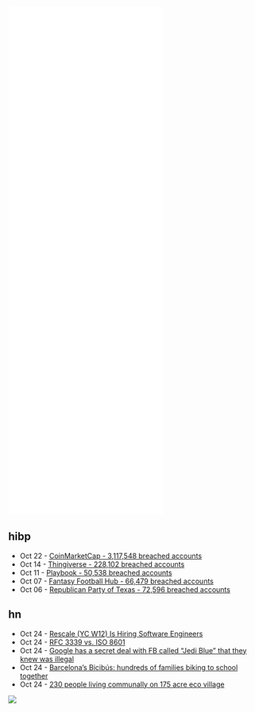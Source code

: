 ![Metrics](https://raw.githubusercontent.com/phixion/phixion/master/metrics.svg)

## hibp

<!--
for https://github.com/phixion/phixion/blob/main/.github/workflows/feeds.yml
-->
<!--START_SECTION:haveibeenpwnd-->
- Oct 22 - [CoinMarketCap - 3,117,548 breached accounts](https://haveibeenpwned.com/PwnedWebsites#CoinMarketCap)
- Oct 14 - [Thingiverse - 228,102 breached accounts](https://haveibeenpwned.com/PwnedWebsites#Thingiverse)
- Oct 11 - [Playbook - 50,538 breached accounts](https://haveibeenpwned.com/PwnedWebsites#Playbook)
- Oct 07 - [Fantasy Football Hub - 66,479 breached accounts](https://haveibeenpwned.com/PwnedWebsites#FantasyFootballHub)
- Oct 06 - [Republican Party of Texas - 72,596 breached accounts](https://haveibeenpwned.com/PwnedWebsites#RepublicanPartyOfTexas)
<!--END_SECTION:haveibeenpwnd-->

## hn

<!--
for https://github.com/phixion/phixion/blob/main/.github/workflows/feeds.yml
-->
<!--START_SECTION:hn-->
- Oct 24 - [Rescale (YC W12) Is Hiring Software Engineers](https://jobs.lever.co/rescale/57b5bc81-ee75-4a30-a763-3eb8dd595165?lever-origin=applied&lever-source%5B%5D=Hacker%20News)
- Oct 24 - [RFC 3339 vs. ISO 8601](https://ijmacd.github.io/rfc3339-iso8601/)
- Oct 24 - [Google has a secret deal with FB called “Jedi Blue” that they knew was illegal](https://twitter.com/fasterthanlime/status/1452053940024057857)
- Oct 24 - [Barcelona’s Bicibús: hundreds of families biking to school together](https://www.npr.org/2021/10/22/1047341052/barcelona-bicibus-kids-parents-bike-ride-to-school)
- Oct 24 - [230 people living communally on 175 acre eco village](https://www.youtube.com/watch?v=n-uH36w9xg8)
<!--END_SECTION:hn-->

<!--
for https://yhype.me
-->
![](https://hit.yhype.me/github/profile?user_id=13013670)
